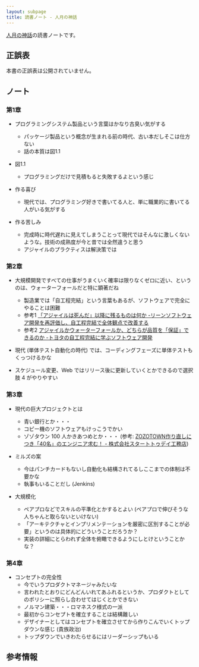 ```yaml
---
layout: subpage
title: 読書ノート - 人月の神話
---
```


[人月の神話](/workshop/11-manmonth)の読書ノートです。

## 正誤表

本書の正誤表は公開されていません。

## ノート

### 第1章

* プログラミングシステム製品という言葉はかなり古臭い気がする
  * パッケージ製品という概念が生まれる前の時代、古い本だしそこは仕方ない
  * 話の本質は図1.1

* 図1.1
  * プログラミングだけで見積もると失敗するよという感じ

* 作る喜び
  * 現代では、プログラミング好きで書いてる人と、単に職業的に書いてる人がいる気がする

* 作る苦しみ
  * 完成時に時代遅れに見えてしまうことって現代ではそんなに激しくないような。技術の成熟度が今と昔では全然違うと思う
  * アジャイルのプラクティスは解決策では

### 第2章

* 大規模開発ですべての仕事がうまくいく確率は限りなくゼロに近い、というのは、ウォーターフォールだと特に顕著だね
  * 製造業では「自工程完結」という言葉もあるが、ソフトウェアで完全にやることは困難
   * 参考1 [「アジャイルは死んだ」以降に残るものは何か -リーンソフトウェア開発を再評価し、自工程完結で全体観点で改善する](http://qiita.com/kitfactory/items/37b42c0716e1ff1efb28)
   * 参考2 [アジャイルかウォーターフォールか、どちらが品質を「保証」できるのか -トヨタの自工程完結に学ぶソフトウェア開発](http://qiita.com/Koki_jp/items/23f8ca5ee99b5c076976)
* 現代 (単体テスト自動化の時代) では、コーディングフェーズに単体テストもくっつけるかな

* スケジュール変更、Web ではリリース後に更新していくとかできるので選択肢 4 がやりやすい

### 第3章

* 現代の巨大プロジェクトとは
  * 青い銀行とか・・・
  * コピー機のソフトウェアもけっこうでかい
  * ゾゾタウン 100 人かきあつめとか・・・ (参考: [ZOZOTOWN作り直しにつき「40名」のエンジニア求む！ - 株式会社スタートトゥデイ工務店](https://st-komuten.jp/recruit/40engineers/))

* ミルズの案
  * 今はパンチカードもないし自動化も結構されてるしここまでの体制は不要かな
  * 執事もいることだし (Jenkins)

* 大規模化
  * ペアプロなどでスキルの平準化とかするとよい (ペアプロで伸びそうな人ちゃんと取らないといけない)
  * 「アーキテクチャとインプリメンテーションを厳密に区別することが必要」というのは具体的にどういうことだろうか？
  * 実装の詳細にとらわれず全体を俯瞰できるようにしとけということかな？

### 第4章

* コンセプトの完全性
  * 今でいうプロダクトマネージャみたいな
  * 言われたとおりにどんどんいれてあふれるというか、プロダクトとしてのポリシーに照らし合わせてはじくとかできない
  * ノルマン建築・・・ロマネスク様式の一派
  * 最初からコンセプトを確立することは結構難しい
  * デザイナーとしてはコンセプトを確立させてから作りこんでいくトップダウンな感じ (貴族政治)
  * トップダウンでいきわたらせるにはリーダーシップもいる

## 参考情報
 
